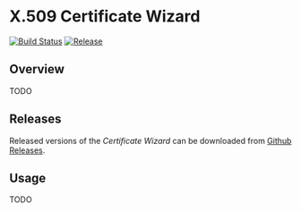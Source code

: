 # X.509 Certificate Wizard

[![Build Status](https://dev.azure.com/griffinplus/Certificate-Wizard/_apis/build/status/15?branchName=master)](https://dev.azure.com/griffinplus/Certificate-Wizard/_build/latest?definitionId=15&branchName=master)
[![Release](https://img.shields.io/github/release/griffinplus/certificate-wizard.svg?logo=github)](https://github.com/GriffinPlus/certificate-wizard/releases)

## Overview

TODO

## Releases

Released versions of the *Certificate Wizard* can be downloaded from
[Github Releases](https://github.com/GriffinPlus/certificate-wizard/releases).

## Usage

TODO

